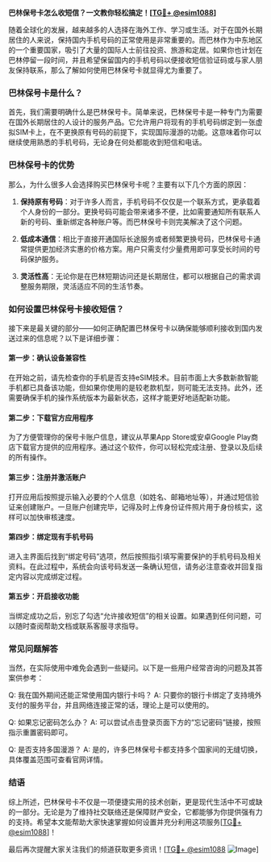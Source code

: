 **巴林保号卡怎么收短信？一文教你轻松搞定！[[TG💪+ @esim1088](https://t.me/s/esim1088)]**

随着全球化的发展，越来越多的人选择在海外工作、学习或生活。对于在国外长期居住的人来说，保持国内手机号码的正常使用是非常重要的。而巴林作为中东地区的一个重要国家，吸引了大量的国际人士前往投资、旅游和定居。如果你也计划在巴林停留一段时间，并且希望保留国内的手机号码以便接收短信验证码或与家人朋友保持联系，那么了解如何使用巴林保号卡就显得尤为重要了。

### 巴林保号卡是什么？

首先，我们需要明确什么是巴林保号卡。简单来说，巴林保号卡是一种专门为需要在国外长期居住的人设计的服务产品。它允许用户将现有的手机号码绑定到一张虚拟SIM卡上，在不更换原有号码的前提下，实现国际漫游的功能。这意味着你可以继续使用熟悉的手机号码，无论身在何处都能收到短信和电话。

### 巴林保号卡的优势

那么，为什么很多人会选择购买巴林保号卡呢？主要有以下几个方面的原因：

1. **保持原有号码**：对于许多人而言，手机号码不仅仅是一个联系方式，更承载着个人身份的一部分。更换号码可能会带来诸多不便，比如需要通知所有联系人新的号码、重新绑定各种账户等。而巴林保号卡则完美解决了这个问题。
   
2. **低成本通信**：相比于直接开通国际长途服务或者频繁更换号码，巴林保号卡通常提供更加经济实惠的价格方案。用户只需支付少量费用即可享受长时间的号码保护服务。
   
3. **灵活性高**：无论你是在巴林短期访问还是长期居住，都可以根据自己的需求调整服务期限，灵活适应不同的生活节奏。

### 如何设置巴林保号卡接收短信？

接下来是最关键的部分——如何正确配置巴林保号卡以确保能够顺利接收到国内发送过来的信息呢？以下是详细步骤：

#### 第一步：确认设备兼容性
在开始之前，请先检查你的手机是否支持eSIM技术。目前市面上大多数新款智能手机都已具备该功能，但如果你使用的是较老款机型，则可能无法支持。此外，还需要确保手机的操作系统版本为最新状态，这样才能更好地适配新功能。

#### 第二步：下载官方应用程序
为了方便管理你的保号卡账户信息，建议从苹果App Store或安卓Google Play商店下载官方提供的应用程序。通过这个软件，你可以轻松完成注册、登录以及后续的所有操作。

#### 第三步：注册并激活账户
打开应用后按照提示输入必要的个人信息（如姓名、邮箱地址等），并通过短信验证来创建账户。一旦账户创建完毕，记得及时上传身份证件照片用于身份核实，这样可以加快审核速度。

#### 第四步：绑定现有手机号码
进入主界面后找到“绑定号码”选项，然后按照指引填写需要保护的手机号码及相关资料。在此过程中，系统会向该号码发送一条确认短信，请务必注意查收并回复指定内容以完成绑定过程。

#### 第五步：开启接收功能
当绑定成功之后，别忘了勾选“允许接收短信”的相关设置。如果遇到任何问题，可以随时查阅帮助文档或联系客服寻求指导。

### 常见问题解答

当然，在实际使用中难免会遇到一些疑问。以下是一些用户经常咨询的问题及其答案供参考：

Q: 我在国外期间还能正常使用国内银行卡吗？
A: 只要你的银行卡绑定了支持境外支付的服务平台，并且网络连接正常的话，理论上是可以使用的。

Q: 如果忘记密码怎么办？
A: 可以尝试点击登录页面下方的“忘记密码”链接，按照指示重置密码即可。

Q: 是否支持多国漫游？
A: 是的，许多巴林保号卡都支持多个国家间的无缝切换，具体覆盖范围可查看官网详情。

### 结语

综上所述，巴林保号卡不仅是一项便捷实用的技术创新，更是现代生活中不可或缺的一部分。无论是为了维持社交联络还是保障财产安全，它都能够为你提供强有力的支持。希望本文能帮助大家快速掌握如何设置并充分利用这项服务[[TG💪+ @esim1088](https://t.me/s/esim1088)]！

最后再次提醒大家关注我们的频道获取更多资讯！[[TG💪+ @esim1088](https://t.me/s/esim1088) ![Image](https://i.postimg.cc/4NQfJmqS/Snipaste-2025-05-13-00-14-12.png)]
